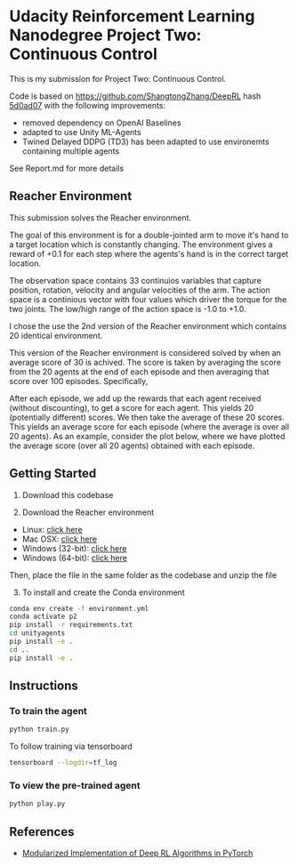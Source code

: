 # Udacity Reinforcement Learning Nanodegree Project Two: Continuous Control

This is my submission for Project Two: Continuous Control.

Code is based on https://github.com/ShangtongZhang/DeepRL
 hash [5d0ad07](https://github.com/ShangtongZhang/DeepRL/commit/5d0ad07c7f2081123fddc4faf8db2aa09730e85b) with the following improvements:

* removed dependency on OpenAI Baselines
* adapted to use Unity ML-Agents
* Twined Delayed DDPG (TD3) has been adapted to use environemts containing multiple agents

See Report.md for more details

## Reacher Environment

This submission solves the Reacher environment.

The goal of this environment is for a double-jointed arm to move it's hand to a target location which is constantly changing. The environment gives a reward of +0.1 for each step where the agents's hand is in the correct target location.

The observation space contains 33 continuios variables that capture position, rotation, velocity and angular velocities of the arm. The action space is a continious vector with four values which driver the torque for the two joints. The low/high range of the action space is -1.0 to +1.0.

I chose the use the 2nd version of the Reacher environment which contains 20 identical environment.

This version of the Reacher environment is considered solved by when an average score of 30 is achived. The score is taken by averaging the score from the 20 agents at the end of each episode and then averaging that score over 100 episodes. Specifically,

After each episode, we add up the rewards that each agent received (without discounting), to get a score for each agent. This yields 20 (potentially different) scores. We then take the average of these 20 scores.
This yields an average score for each episode (where the average is over all 20 agents).
As an example, consider the plot below, where we have plotted the average score (over all 20 agents) obtained with each episode.

## Getting Started

1. Download this codebase

2. Download the Reacher environment

* Linux: [click here](https://s3-us-west-1.amazonaws.com/udacity-drlnd/P2/Reacher/Reacher_Linux.zip)
* Mac OSX: [click here](https://s3-us-west-1.amazonaws.com/udacity-drlnd/P2/Reacher/Reacher.app.zip)
* Windows (32-bit): [click here](https://s3-us-west-1.amazonaws.com/udacity-drlnd/P2/Reacher/Reacher_Windows_x86.zip)
* Windows (64-bit): [click here](https://s3-us-west-1.amazonaws.com/udacity-drlnd/P2/Reacher/Reacher_Windows_x86_64.zip)

Then, place the file in the same folder as the codebase and unzip the file

3. To install and create the Conda environment

``` bash
conda env create -f environment.yml
conda activate p2
pip install -r requirements.txt
cd unityagents
pip install -e .
cd ..
pip install -e .
```

## Instructions

### To train the agent

``` bash
python train.py
```

To follow training via tensorboard

``` bash
tensorboard --logdir=tf_log
```

### To view the pre-trained agent

``` bash
python play.py
```

## References

* [Modularized Implementation of Deep RL Algorithms in PyTorch](https://github.com/ShangtongZhang/DeepRL)
